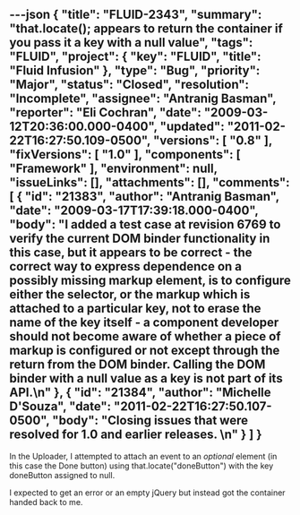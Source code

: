 ---json
{
  "title": "FLUID-2343",
  "summary": "that.locate(); appears to return the container if you pass it a key with a null value",
  "tags": "FLUID",
  "project": {
    "key": "FLUID",
    "title": "Fluid Infusion"
  },
  "type": "Bug",
  "priority": "Major",
  "status": "Closed",
  "resolution": "Incomplete",
  "assignee": "Antranig Basman",
  "reporter": "Eli Cochran",
  "date": "2009-03-12T20:36:00.000-0400",
  "updated": "2011-02-22T16:27:50.109-0500",
  "versions": [
    "0.8"
  ],
  "fixVersions": [
    "1.0"
  ],
  "components": [
    "Framework"
  ],
  "environment": null,
  "issueLinks": [],
  "attachments": [],
  "comments": [
    {
      "id": "21383",
      "author": "Antranig Basman",
      "date": "2009-03-17T17:39:18.000-0400",
      "body": "I added a test case at revision 6769 to verify the current DOM binder functionality in this case, but it appears to be correct - the correct way to express dependence on a possibly missing markup element, is to configure either the selector, or the markup which is attached to a particular key, not to erase the name of the key itself - a component developer should not become aware of whether a piece of markup is configured or not except through the return from the DOM binder. Calling the DOM binder with a null value as a key is not part of its API.\n"
    },
    {
      "id": "21384",
      "author": "Michelle D'Souza",
      "date": "2011-02-22T16:27:50.107-0500",
      "body": "Closing issues that were resolved for 1.0 and earlier releases.&#x20;\n"
    }
  ]
}
---
In the Uploader, I attempted to attach an event to an *optional* element (in this case the Done button) using that.locate("doneButton") with the key doneButton assigned to null.&#x20;

I expected to get an error or an empty jQuery but instead got the container handed back to me.&#x20;

        